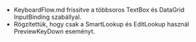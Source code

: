 - KeyboardFlow.md frissítve a többsoros TextBox és DataGrid InputBinding szabállyal.
- Rögzítettük, hogy csak a SmartLookup és EditLookup használ PreviewKeyDown eseményt.
